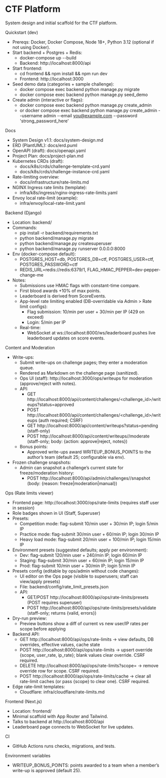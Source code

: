 # CTF Platform

System design and initial scaffold for the CTF platform.

Quickstart (dev)
- Prereqs: Docker, Docker Compose, Node 18+, Python 3.12 (optional if not using Docker).
- Start backend + Postgres + Redis:
  - docker-compose up --build
  - Backend: http://localhost:8000/api
- Start frontend:
  - cd frontend && npm install && npm run dev
  - Frontend: http://localhost:3000
- Seed demo data (categories + sample challenge):
  - docker compose exec backend python manage.py migrate
  - docker compose exec backend python manage.py seed_demo
- Create admin (interactive or flags):
  - docker compose exec backend python manage.py create_admin
  - or docker compose exec backend python manage.py create_admin --username admin --email you@example.com --password 'strong_password_here'

Docs
- System Design v1.1: docs/system-design.md
- ERD (PlantUML): docs/erd.puml
- OpenAPI (draft): docs/openapi.yaml
- Project Plan: docs/project-plan.md
- Kubernetes CRDs (draft):
  - docs/k8s/crds/challenge-template-crd.yaml
  - docs/k8s/crds/challenge-instance-crd.yaml
- Rate-limiting overview:
  - docs/infrastructure/rate-limits.md
- NGINX Ingress rate limits (template):
  - infra/k8s/ingress/nginx-ingress-rate-limits.yaml
- Envoy local rate-limit (example):
  - infra/envoy/local-rate-limit.yaml

Backend (Django)
- Location: backend/
- Commands:
  - pip install -r backend/requirements.txt
  - python backend/manage.py migrate
  - python backend/manage.py createsuperuser
  - python backend/manage.py runserver 0.0.0.0:8000
- Env (docker-compose default):
  - POSTGRES_HOST=db, POSTGRES_DB=ctf, POSTGRES_USER=ctf, POSTGRES_PASSWORD=ctf
  - REDIS_URL=redis://redis:6379/1, FLAG_HMAC_PEPPER=dev-pepper-change-me
- Notes:
  - Submissions use HMAC flags with constant-time compare.
  - First blood awards +10% of max points.
  - Leaderboard is derived from ScoreEvents.
  - App-level rate limiting enabled (DB-overridable via Admin > Rate limit configs):
    - Flag submission: 10/min per user + 30/min per IP (429 on exceed)
    - Login: 5/min per IP
  - Real-time:
    - WebSocket at ws://localhost:8000/ws/leaderboard pushes live leaderboard updates on score events.

Content and Moderation
- Write-ups:
  - Submit write-ups on challenge pages; they enter a moderation queue.
  - Rendered as Markdown on the challenge page (sanitized).
  - Ops UI (staff): http://localhost:3000/ops/writeups for moderation (approve/reject with notes).
  - API:
    - GET http://localhost:8000/api/content/challenges/<challenge_id>/writeups?status=approved
    - POST http://localhost:8000/api/content/challenges/<challenge_id>/writeups (auth required; CSRF)
    - GET http://localhost:8000/api/content/writeups?status=pending (staff-only)
    - POST http://localhost:8000/api/content/writeups/<id>/moderate (staff-only; body: {action: approve|reject, notes})
  - Bonus points:
    - Approved write-ups award WRITEUP_BONUS_POINTS to the author’s team (default 25; configurable via env).
- Frozen challenge snapshots:
  - Admin can snapshot a challenge’s current state for freeze/moderation history:
    - POST http://localhost:8000/api/admin/challenges/<id>/snapshot (body: {reason: freeze|moderation|manual})

Ops (Rate limits viewer)
- Frontend page: http://localhost:3000/ops/rate-limits (requires staff user in session)
- Role badges shown in UI (Staff, Superuser)
- Presets:
  - Competition mode: flag-submit 10/min user + 30/min IP; login 5/min IP
  - Practice mode: flag-submit 30/min user + 60/min IP; login 30/min IP
  - Heavy load mode: flag-submit 20/min user + 100/min IP; login 15/min IP
- Environment presets (suggested defaults; apply per environment):
  - Dev: flag-submit 120/min user + 240/min IP; login 60/min IP
  - Staging: flag-submit 30/min user + 60/min IP; login 15/min IP
  - Prod: flag-submit 10/min user + 30/min IP; login 5/min IP
- Presets config (editable by ops/admin without code changes):
  - UI editor on the Ops page (visible to superusers; staff can view/apply presets)
  - File: backend/config/rate_limit_presets.json
  - API:
    - GET/POST http://localhost:8000/api/ops/rate-limits/presets (POST requires superuser)
    - POST http://localhost:8000/api/ops/rate-limits/presets/validate (staff-only; returns {valid, errors})
- Dry-run preview:
  - Preview buttons show a diff of current vs new user/IP rates per scope before applying
- Backend API:
  - GET http://localhost:8000/api/ops/rate-limits → view defaults, DB overrides, effective values, cache state
  - POST http://localhost:8000/api/ops/rate-limits → upsert override {scope, user_rate, ip_rate}; blank values clear override. CSRF required.
  - DELETE http://localhost:8000/api/ops/rate-limits?scope=<scope> → remove override row for scope. CSRF required.
  - POST http://localhost:8000/api/ops/rate-limits/cache → clear all rate-limit caches (or pass {scope} to clear one). CSRF required.
- Edge rate-limit templates:
  - Cloudflare: infra/cloudflare/rate-limits.md

Frontend (Next.js)
- Location: frontend/
- Minimal scaffold with App Router and Tailwind.
- Talks to backend at http://localhost:8000/api
- Leaderboard page connects to WebSocket for live updates.

CI
- GitHub Actions runs checks, migrations, and tests.

Environment variables
- WRITEUP_BONUS_POINTS: points awarded to a team when a member’s write-up is approved (default 25).